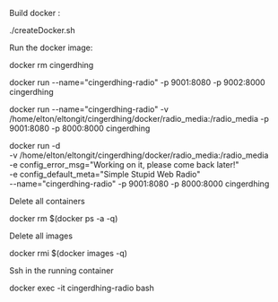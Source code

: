 
Build docker :

./createDocker.sh

Run the docker image:

docker rm cingerdhing

docker run --name="cingerdhing-radio" -p 9001:8080 -p 9002:8000 cingerdhing

docker run --name="cingerdhing-radio" -v /home/elton/eltongit/cingerdhing/docker/radio_media:/radio_media -p 9001:8080 -p 8000:8000 cingerdhing


docker run -d \
    -v /home/elton/eltongit/cingerdhing/docker/radio_media:/radio_media \
    -e config_error_msg="Working on it, please come back later!" \
    -e config_default_meta="Simple Stupid Web Radio" \
    --name="cingerdhing-radio" -p 9001:8080 -p 8000:8000 cingerdhing





Delete all containers

docker rm $(docker ps -a -q)

Delete all images

docker rmi $(docker images -q)

Ssh in the running container


docker exec -it cingerdhing-radio bash